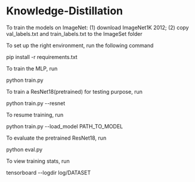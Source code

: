 # Knowledge-Distillation
To train the models on ImageNet: (1) download ImageNet1K 2012; (2) copy val_labels.txt and train_labels.txt to the ImageSet folder


To set up the right environment, run the following command

pip install -r requirements.txt

To train the MLP, run

python train.py

To train a ResNet18(pretrained) for testing purpose, run

python train.py --resnet

To resume training, run

python train.py --load_model PATH_TO_MODEL

To evaluate the pretrained ResNet18, run

python eval.py

To view training stats, run

tensorboard --logdir log/DATASET
